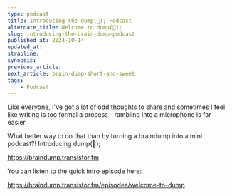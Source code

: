 ```yaml
---
type: podcast
title: Introducing the dump(🧠); Podcast
alternate_title: Welcome to dump(🧠);
slug: introducing-the-brain-dump-podcast
published_at: 2024-10-14
updated_at:
strapline:
synopsis:
previous_article:
next_article: brain-dump-short-and-sweet
tags:
    - Podcast
---
```


Like everyone, I've got a lot of odd thoughts to share and sometimes I feel like writing is too formal a process - rambling into a microphone is far easier.

What better way to do that than by turning a braindump into a mini podcast?! Introducing dump(🧠);

<https://braindump.transistor.fm>

You can listen to the quick intro episode here:

<https://braindump.transistor.fm/episodes/welcome-to-dump>
